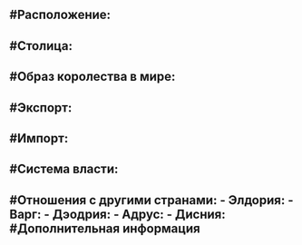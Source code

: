 #Расположение:
-
#Столица:    
-
#Образ королества в мире:
-
#Экспорт:
-
#Импорт:
-
#Система власти:
-
#Отношения с другими странами:
    - **Элдория**: 
    - **Варг**:
    - **Дэодрия**: 
    - **Адрус**:
    - **Дисния**:
#Дополнительная информация
-

